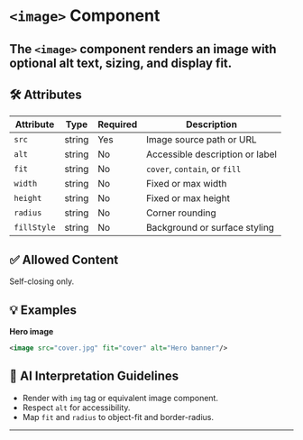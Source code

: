 # `<image>` Component

The `<image>` component renders an image with optional alt text, sizing, and display fit.
---

## 🛠 Attributes
| Attribute | Type | Required | Description |
|-----------|------|----------|-------------|
| `src` | string | Yes | Image source path or URL |
| `alt` | string | No | Accessible description or label |
| `fit` | string | No | `cover`, `contain`, or `fill` |
| `width` | string | No | Fixed or max width |
| `height` | string | No | Fixed or max height |
| `radius` | string | No | Corner rounding |
| `fillStyle` | string | No | Background or surface styling |

## ✅ Allowed Content
Self-closing only.

## 💡 Examples
**Hero image**
```xml
<image src="cover.jpg" fit="cover" alt="Hero banner"/>
```

## 🧩 AI Interpretation Guidelines
- Render with `img` tag or equivalent image component.
- Respect `alt` for accessibility.
- Map `fit` and `radius` to object-fit and border-radius.
---